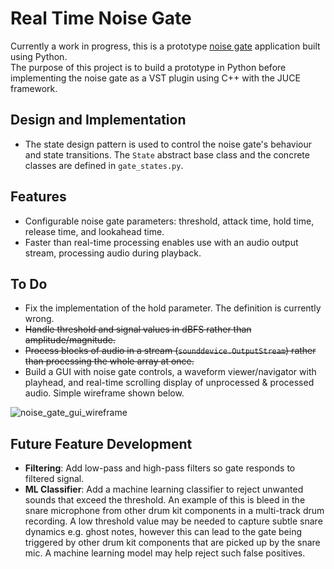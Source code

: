# Real Time Noise Gate


Currently a work in progress, this is a prototype [noise gate](https://en.wikipedia.org/wiki/Noise_gate) application built using Python. <br>
The purpose of this project is to build a prototype in Python before implementing the noise gate as a VST plugin using C++ with the JUCE framework.

## Design and Implementation
- The state design pattern is used to control the noise gate's behaviour and state transitions. The `State` abstract base class and the concrete classes are defined in `gate_states.py`.<br>

## Features
- Configurable noise gate parameters: threshold, attack time, hold time, release time, and lookahead time.
- Faster than real-time processing enables use with an audio output stream, processing audio during playback.


## To Do
- Fix the implementation of the hold parameter. The definition is currently wrong.
- ~~Handle threshold and signal values in dBFS rather than amplitude/magnitude.~~
- ~~Process blocks of audio in a stream (`sounddevice.OutputStream`) rather than processing the whole array at once.~~
- Build a GUI with noise gate controls, a waveform viewer/navigator with playhead, and real-time scrolling display of unprocessed & processed audio. Simple wireframe shown below.

![noise_gate_gui_wireframe](https://github.com/rg1990/RT-Noise-Gate/assets/70291897/27502eb8-a10a-40f4-ad82-b2b156baef48)


## Future Feature Development
- **Filtering**: Add low-pass and high-pass filters so gate responds to filtered signal.
- **ML Classifier**: Add a machine learning classifier to reject unwanted sounds that exceed the threshold. An example of this is bleed in the snare microphone from other drum kit components in a multi-track drum recording. A low threshold value may be needed to capture subtle snare dynamics e.g. ghost notes, however this can lead to the gate being triggered by other drum kit components that are picked up by the snare mic. A machine learning model may help reject such false positives.
